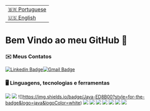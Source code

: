 <table>
  <tr>
    <td>
      <a href="README.md" disabled>🇧🇷 Portuguese</a>
    </td>
  </tr>
  <tr>
    <td>
      <a href="README_ingles.md">🇺🇸 English</a>
    </td>
   </tr>
</table> 

# Bem Vindo ao meu GitHub 👋

### ✉️ Meus Contatos
[![Linkedin Badge](https://img.shields.io/badge/-LinkedIn-blue?style=for-the-badge&logo=Linkedin&logoColor=white&link=https://https://www.linkedin.com/in/matheus-almeida-faria/)](https://www.linkedin.com/in/matheus-almeida-faria/)[![Gmail Badge](https://img.shields.io/badge/-Gmail-c14438?style=for-the-badge&logo=Gmail&logoColor=white&link=mailto:matheus.almeida.faria.almada@gmail.com)](mailto:matheus.almeida.faria.almada@gmail.com)

### 🖥 Linguagens, tecnologias e ferramentas

![](https://img.shields.io/badge/Visual_Studio_Code-0078D4?style=for-the-badge&logo=visual%20studio%20code&logoColor=white)
![](https://img.shields.io/badge/Spring-6DB33F?style=for-the-badge&logo=spring&logoColor=white)
![]https://img.shields.io/badge/Java-ED8B00?style=for-the-badge&logo=java&logoColor=white)
![](https://img.shields.io/badge/PostgreSQL-316192?style=for-the-badge&logo=postgresql&logoColor=white)
![](https://img.shields.io/badge/MySQL-00000F?style=for-the-badge&logo=mysql&logoColor=white)
![](https://img.shields.io/badge/HTML5-E34F26?style=for-the-badge&logo=html5&logoColor=white)
![](https://img.shields.io/badge/JavaScript-323330?style=for-the-badge&logo=javascript&logoColor=F7DF1E)
![](https://img.shields.io/badge/CSS3-1572B6?style=for-the-badge&logo=css3&logoColor=white)
![](https://img.shields.io/badge/React-20232A?style=for-the-badge&logo=react&logoColor=61DAFB)
![](https://img.shields.io/badge/React_Native-20232A?style=for-the-badge&logo=react&logoColor=61DAFB)

<!--
**MatheusAlmeidaFariaAlmada/MatheusAlmeidaFariaAlmada** is a ✨ _special_ ✨ repository because its `README.md` (this file) appears on your GitHub profile.
 
Here are some ideas to get you started:

- 🔭 I’m currently working on ...
- 🌱 I’m currently learning ...
- 👯 I’m looking to collaborate on ...
- 🤔 I’m looking for help with ...
- 💬 Ask me about ...
- 📫 How to reach me: ...
- 😄 Pronouns: ...
- ⚡ Fun fact: ...
-->
